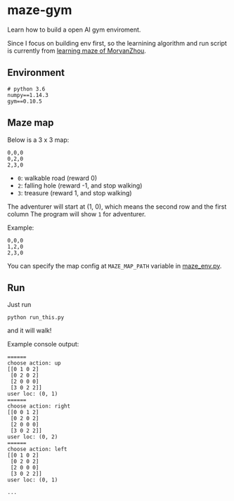# maze-gym

Learn how to build a open AI gym enviroment.

Since I focus on building env first, so the learnining algorithm and run script is currently from [learning maze of MorvanZhou](https://github.com/MorvanZhou/Reinforcement-learning-with-tensorflow/tree/master/contents/2_Q_Learning_maze).

## Environment

```shell
# python 3.6
numpy==1.14.3
gym==0.10.5
```

## Maze map

Below is a 3 x 3 map:

```csv
0,0,0
0,2,0
2,3,0
```

- `0`: walkable road (reward 0)
- `2`: falling hole (reward -1, and stop walking)
- `3`: treasure (reward 1, and stop walking)

The adventurer will start at (1, 0), which means the second row and the first column
The program will show `1` for adventurer.

Example:
```csv
0,0,0
1,2,0
2,3,0
```

You can specify the map config at `MAZE_MAP_PATH` variable in [maze_env.py](./maze_env.py).

## Run

Just run

```shell
python run_this.py
```

and it will walk!

Example console output:
```
======
choose action: up
[[0 1 0 2]
 [0 2 0 2]
 [2 0 0 0]
 [3 0 2 2]]
user loc: (0, 1)
======
choose action: right
[[0 0 1 2]
 [0 2 0 2]
 [2 0 0 0]
 [3 0 2 2]]
user loc: (0, 2)
======
choose action: left
[[0 1 0 2]
 [0 2 0 2]
 [2 0 0 0]
 [3 0 2 2]]
user loc: (0, 1)

...
```

